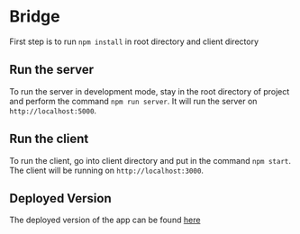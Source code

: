 # Bridge

First step is to run `npm install` in root directory and client directory

## Run the server

To run the server in development mode, stay in the root directory of project and perform the command  `npm run server`. It will run the server on `http://localhost:5000`. 


## Run the client

To run the client, go into client directory and put in the command `npm start`.
The client will be running on `http://localhost:3000`.


## Deployed Version

The deployed version of the app can be found [here](https://trvtab.github.io/bridge-deploy/)
